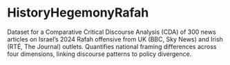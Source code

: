 # HistoryHegemonyRafah
Dataset for a Comparative Critical Discourse Analysis (CDA) of 300 news articles on Israel’s 2024 Rafah offensive from UK (BBC, Sky News) and Irish (RTÉ, The Journal) outlets. Quantifies national framing differences across four dimensions, linking discourse patterns to policy divergence.

